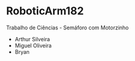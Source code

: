 # RoboticArm182

Trabalho de Ciências - Semáforo com Motorzinho

- Arthur Silveira
- Miguel Oliveira
- Bryan
